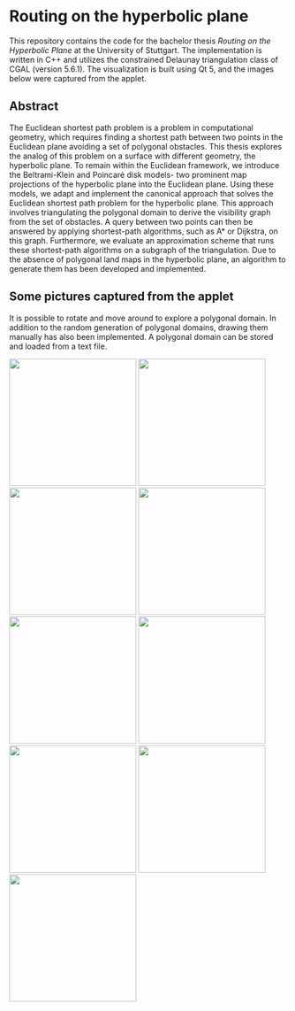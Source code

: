 # Routing on the hyperbolic plane
This repository contains the code for the bachelor thesis _Routing on the Hyperbolic Plane_ at the University of Stuttgart. The implementation is written in C++ and utilizes the constrained Delaunay triangulation class of CGAL (version 5.6.1). The visualization is built using Qt 5, and the images below were captured from the applet.

## Abstract

 The Euclidean shortest path problem is a problem in computational geometry,
 which requires finding a shortest path between two points in the Euclidean
 plane avoiding a set of polygonal obstacles. This thesis explores the analog of
 this problem on a surface with different geometry, the hyperbolic plane. To
 remain within the Euclidean framework, we introduce the Beltrami-Klein and
 Poincaré disk models- two prominent map projections of the hyperbolic plane
 into the Euclidean plane. Using these models, we adapt and implement the
 canonical approach that solves the Euclidean shortest path problem for the
 hyperbolic plane. This approach involves triangulating the polygonal domain
 to derive the visibility graph from the set of obstacles. A query between two
 points can then be answered by applying shortest-path algorithms, such as A*
 or Dijkstra, on this graph. Furthermore, we evaluate an approximation scheme
 that runs these shortest-path algorithms on a subgraph of the triangulation.
 Due to the absence of polygonal land maps in the hyperbolic plane, an
 algorithm to generate them has been developed and implemented.

## Some pictures captured from the applet
It is possible to rotate and move around to explore a polygonal domain. In addition to the random generation of polygonal domains, drawing them manually has also been implemented. A polygonal domain can be stored and loaded from a text file.

<img src="https://github.com/user-attachments/assets/c74927c3-6a4e-46ee-ab8c-5ae0fb7d053e" width="230">
<img src="https://github.com/user-attachments/assets/f24cd5ae-f9bd-41f7-9df6-ac22e8955da4" width="230">

<img src = "https://github.com/user-attachments/assets/456ead60-7d66-4148-a694-6db457693da8" width = "230">
<img src = "https://github.com/user-attachments/assets/9683c3b4-6416-4fec-9bdd-af2eacfbb33d" width = "230">
<img src = "https://github.com/user-attachments/assets/6094d5b6-7f74-4c01-a8f8-cbaa4f3ee476" width = "230">
<img src = "https://github.com/user-attachments/assets/d6063c26-3552-42f6-a2b9-5fae6663017f" width = "230">

<img src = "https://github.com/user-attachments/assets/6446ea86-00d4-4683-8a27-18fa84d3aee0" width = "230">
<img src = "https://github.com/user-attachments/assets/47258cd5-2872-4e44-a02e-f9660f744cce" width = "230">
<img src = "https://github.com/user-attachments/assets/d43c9477-93fb-43f4-b00a-8784c86ee8db" width = "230">


